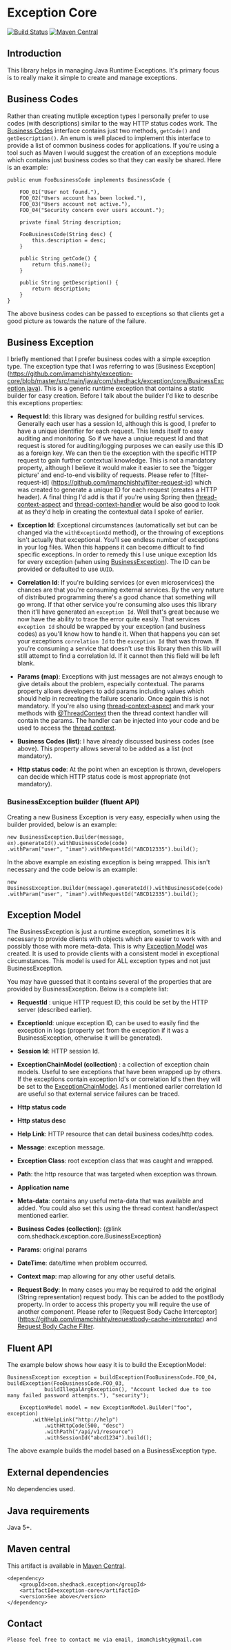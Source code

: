 # Exception Core

[![Build Status](https://travis-ci.org/imamchishty/exception-core.svg?branch=master "Travis CI")](https://travis-ci.org/imamchishty/exception-core) [![Maven Central](https://maven-badges.herokuapp.com/maven-central/com.shedhack.exception/exception-core/badge.svg?style=plastic)](https://maven-badges.herokuapp.com/maven-central/com.shedhack.exception/exception-core) 

## Introduction

This library helps in managing Java Runtime Exceptions. It's primary focus is to really make it simple to create and manage exceptions. 

## Business Codes

Rather than creating mutliple exception types I personally prefer to use codes (with descriptions) similar to the way HTTP status codes work. The [Business Codes](https://github.com/imamchishty/exception-core/blob/master/src/main/java/com/shedhack/exception/core/BusinessCode.java) interface contains just two methods, `getCode()` and `getDescription()`. An enum is well placed to implement this interface to provide a list of common business codes for applications. If you're using a tool such as Maven I would suggest the creation of an exceptions module which contains just business codes so that they can easily be shared. Here is an example:

	public enum FooBusinessCode implements BusinessCode {
	
	    FOO_01("User not found."),
	    FOO_02("Users account has been locked."),
	    FOO_03("Users account not active."),
	    FOO_04("Security concern over users account.");
	
	    private final String description;
	
	    FooBusinessCode(String desc) {
	        this.description = desc;
	    }
	
	    public String getCode() {
	        return this.name();
	    }
	
	    public String getDescription() {
	        return description;
	    }
	}

The above business codes can be passed to exceptions so that clients get a good picture as towards the nature of the failure. 

## Business Exception

I briefly mentioned that I prefer business codes with a simple exception type. The exception type that I was referring to was [Business Exception] (https://github.com/imamchishty/exception-core/blob/master/src/main/java/com/shedhack/exception/core/BusinessException.java). This is a generic runtime exception that contains a static builder for easy creation. Before I talk about the builder I'd like to describe this exceptions properties:

- __Request Id__: this library was designed for building restful services. Generally each user has a session Id, although this is good, I prefer to have a unique identifier for each request. This lends itself to easy auditing and monitoring. So if we have a unqiue request Id and that request is stored for auditing/logging purposes we can easily use this ID as a foreign key. We can then tie the exception with the specific HTTP request to gain further contextual knowledge. This is not a mandatory property, although I believe it would make it easier to see the 'bigger picture' and end-to-end visibility of requests. Please refer to [filter-request-id] (https://github.com/imamchishty/filter-request-id) which was created to generate a unique ID for each request (creates a HTTP header).
A final thing I'd add is that if you're using Spring then [thread-context-aspect](https://github.com/imamchishty/thread-context-aspect) and [thread-context-handler](https://github.com/imamchishty/thread-context-handler) would be also good to look at as they'd help in creating the contextual data I spoke of earlier.

- __Exception Id__: Exceptional circumstances (automatically set but can be changed via the `withExceptionId` method), or the throwing of exceptions isn't actually that exceptional. You'll see endless number of exceptions in your log files. When this happens it can become difficult to find specific exceptions. In order to remedy this I use unique exception Ids for every exception (when using [BusinessException](https://github.com/imamchishty/exception-core/blob/master/src/main/java/com/shedhack/exception/core/BusinessException.java)). The ID can be provided or defaulted to use `UUID`.

- __Correlation Id__: If you're building services (or even microservices) the chances are that you're consuming external services. By the very nature of distributed programming there's a good chance that something will go wrong. If that other service you're consuming also uses this library then it'll have generated an `exception Id`. Well that's great because we now have the ability to trace the error quite easily. That services `exception Id` should be wrapped by your exception (and business codes) as you'll know how to handle it. When that happens you can set your exceptions `correlation Id` to the `exception Id` that was thrown. If you're consuming a service that doesn't use this library then this lib will still attempt to find a correlation Id. If it cannot then this field will be left blank.

- __Params (map)__: Exceptions with just messages are not always enough to give details about the problem, especially contextual. The params property allows developers to add params including values which should help in recreating the failure scenario. Once again this is not mandatory. If you're also using [thread-context-aspect](https://github.com/imamchishty/thread-context-aspect) and mark your methods with [@ThreadContext](https://github.com/imamchishty/thread-context-aspect/blob/master/src/main/java/com/shedhack/thread/context/annotation/ThreadContext.java) then the thread context handler will contain the params. The handler can be injected into your code and be used to access the [thread context](https://github.com/imamchishty/thread-context-handler).

- __Business Codes (list)__: I have already discussed business codes (see above). This property allows several to be added as a list (not mandatory).

- __Http status code__: At the point when an exception is thrown, developers can decide which HTTP status code is most appropriate (not mandatory).

### BusinessException builder (fluent API)
Creating a new Business Exception is very easy, especially when using the builder provided, below is an example:

	new BusinessException.Builder(message, ex).generateId().withBusinessCode(code)
	.withParam("user", "imam").withRequestId("ABCD12335").build();
	
In the above example an existing exception is being wrapped. This isn't necessary and the code below is an example:

	new BusinessException.Builder(message).generateId().withBusinessCode(code)
	.withParam("user", "imam").withRequestId("ABCD12335").build();

## Exception Model

The BusinessException is just a runtime exception, sometimes it is necessary to provide clients with objects which are easier to work with and possibly those with more meta-data. This is why [Exception Model](https://github.com/imamchishty/exception-core/blob/master/src/main/java/com/shedhack/exception/core/ExceptionModel.java) was created. It is used to provide clients with a consistent model in exceptional circumstances. This model is used for ALL exception types and not just BusinessException.

You may have guessed that it contains several of the properties that are provided by BusinessException. Below is a complete list:

- __RequestId__ : unique HTTP request ID, this could be set by the HTTP server (described earlier).

- __ExceptionId__: unique exception ID, can be used to easily find the exception in logs (property set from the exception if it was a BusinessException, otherwise it will be generated).

- __Session Id__: HTTP session Id.

- __ExceptionChainModel (collection)__ : a collection of exception chain models. Useful to see exceptions that have been wrapped up by others. If the exceptions contain exception Id's or correlation Id's then they will be set to the [ExceptionChainModel](https://github.com/imamchishty/exception-core/blob/master/src/main/java/com/shedhack/exception/core/ExceptionChainModel.java). As I mentioned earlier correlation Id are useful so that external service failures can be traced.

- __Http status code__

- __Http status desc__

- __Help Link__: HTTP resource that can detail business codes/http codes.

- __Message__: exception message.

- __Exception Class__: root exception class that was caught and wrapped.

- __Path__: the http resource that was targeted when exception was thrown.

- __Application name__

- __Meta-data__: contains any useful meta-data that was available and added. You could also set this using the thread context handler/aspect mentioned earlier.

- __Business Codes (collection)__: {@link com.shedhack.exception.core.BusinessException}

- __Params__: original params

- __DateTime__: date/time when problem occurred.

- __Context map__: map allowing for any other useful details.

- __Request Body__: In many cases you may be required to add the original (String representation) request body. This can be added to the postBody property. In order to access this property you will require the use of another component. Please refer to [Request Body Cache Interceptor] (https://github.com/imamchishty/requestbody-cache-interceptor) and [Request Body Cache Filter](https://github.com/imamchishty/requestbody-cache-filter).

## Fluent API

The example below shows how easy it is to build the ExceptionModel:

	BusinessException exception = buildException(FooBusinessCode.FOO_04, buildException(FooBusinessCode.FOO_03,
                buildIllegalArgException(), "Account locked due to too many failed password attempts."), "security");

        ExceptionModel model = new ExceptionModel.Builder("foo", exception)
        	.withHelpLink("http://help")
                .withHttpCode(500, "desc")
                .withPath("/api/v1/resource")
                .withSessionId("abcd1234").build();

The above example builds the model based on a BusinessException type.


## External dependencies

No dependencies used.

## Java requirements

Java 5+.

## Maven central

This artifact is available in [Maven Central](https://maven-badges.herokuapp.com/maven-central/com.shedhack.exception/exception-core).
 
    <dependency>
        <groupId>com.shedhack.exception</groupId>
        <artifactId>exception-core</artifactId>
        <version>See above</version>
    </dependency>    

Contact
-------

	Please feel free to contact me via email, imamchishty@gmail.com




